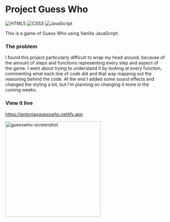 # Project Guess Who
![HTML5](https://img.shields.io/badge/html5-%23E34F26.svg?style=for-the-badge&logo=html5&logoColor=white) ![CSS3](https://img.shields.io/badge/css3-%231572B6.svg?style=for-the-badge&logo=css3&logoColor=white) ![JavaScript](https://img.shields.io/badge/javascript-%23323330.svg?style=for-the-badge&logo=javascript&logoColor=%23F7DF1E)

This is a game of Guess Who using Vanilla JavaScript. 


### The problem

I found this project particularly difficult to wrap my head around, because of the amount of steps and functions representing every step and aspect of the game. I went about trying to understand it by looking at every function, commenting what each line of code did and that way mapping out the reasoning behind the code. At the end I added some sound effects and changed the styling a bit, but I'm planning on changing it more in the coming weeks.


### View it live

https://antoniasguesswho.netlify.app


<img width="300" alt="guesswho-screenshot" src="https://github.com/AntoniaGranit/project-guess-who/assets/95037306/2b905705-bbf6-4c97-98e7-ad1a627013fc">
